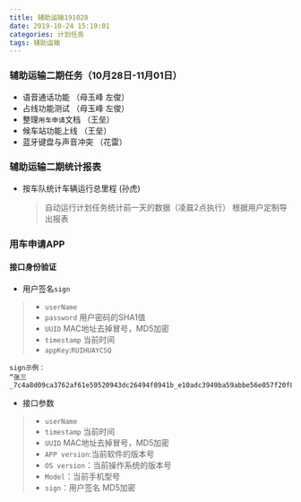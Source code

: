 ```yaml
---
title: 辅助运输191028
date: 2019-10-24 15:19:01
categories: 计划任务
tags: 辅助运输
---
```



### 辅助运输二期任务（10月28日-11月01日）
* 语音通话功能 （母玉峰 左俊）
* 占线功能测试  （母玉峰 左俊）
* 整理`用车申请`文档  （王垒）
* 候车站功能上线 （王垒）
* 蓝牙键盘与声音冲突 （花雷）

### 辅助运输二期统计报表
* 按车队统计车辆运行总里程 (孙虎)
    > 自动运行计划任务统计前一天的数据（凌晨2点执行）
    > 根据用户定制导出报表

### 用车申请APP
#### 接口身份验证

* 用户签名`sign`
> * `userName`
> * `password` 用户密码的SHA1值
> * `UUID` MAC地址去掉冒号，MD5加密
> * `timestamp` 当前时间
> * `appKey`:`RUIHUAYCSQ`
```
sign示例：
“张三_7c4a8d09ca3762af61e59520943dc26494f8941b_e10adc3949ba59abbe56e057f20f883e_1571902843_RUIHUAYCSQ”

```

* 接口参数
> * `userName`
> * `timestamp` 当前时间
> * `UUID` MAC地址去掉冒号，MD5加密
> * `APP version`:当前软件的版本号
> * `OS version`：当前操作系统的版本号
> * `Model`：当前手机型号
> * `sign`：用户签名 MD5加密

